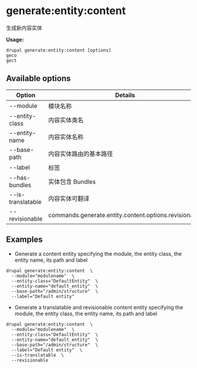 # generate:entity:content
生成新内容实体

**Usage:**
```
drupal generate:entity:content [options]
geco
gect
```

## Available options
Option | Details
-------|-------------
--module | 模块名称
--entity-class | 内容实体类名
--entity-name | 内容实体名称
--base-path | 内容实体路由的基本路径
--label | 标签
--has-bundles | 实体包含 Bundles
--is-translatable | 内容实体可翻译
--revisionable | commands.generate.entity.content.options.revisionable

## Examples
* Generate a content entity specifying the module, the entity class, the entity name, its path and label
```
drupal generate:entity:content  \
  --module="modulename"  \
  --entity-class="DefaultEntity"  \
  --entity-name="default_entity"  \
  --base-path="/admin/structure"  \
  --label="Default entity"
```
* Generate a translatable and revisionable content entity specifying the module, the entity class, the entity name, its path and label
```
drupal generate:entity:content  \
  --module="modulename"  \
  --entity-class="DefaultEntity"  \
  --entity-name="default_entity"  \
  --base-path="/admin/structure"  \
  --label="Default entity"  \
  --is-translatable  \
  --revisionable
```
